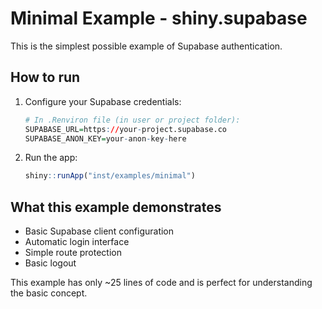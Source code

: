 # Minimal Example - shiny.supabase

This is the simplest possible example of Supabase authentication.

## How to run

1. Configure your Supabase credentials:
   ```r
   # In .Renviron file (in user or project folder):
   SUPABASE_URL=https://your-project.supabase.co
   SUPABASE_ANON_KEY=your-anon-key-here
   ```

2. Run the app:
   ```r
   shiny::runApp("inst/examples/minimal")
   ```

## What this example demonstrates

- Basic Supabase client configuration
- Automatic login interface
- Simple route protection
- Basic logout

This example has only ~25 lines of code and is perfect for understanding the basic concept.